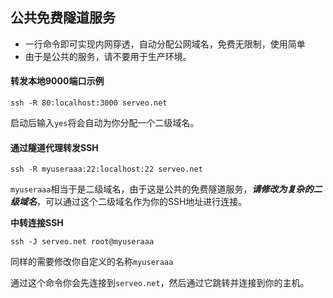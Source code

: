 ## 公共免费隧道服务

- 一行命令即可实现内网穿透，自动分配公网域名，免费无限制，使用简单
- 由于是公共的服务，请不要用于生产环境。

#### 转发本地9000端口示例
```
ssh -R 80:localhost:3000 serveo.net
```
启动后输入`yes`将会自动为你分配一个二级域名。

#### 通过隧道代理转发SSH
```
ssh -R myuseraaa:22:localhost:22 serveo.net
```
`myuseraaa`相当于是二级域名，由于这是公共的免费隧道服务，***请修改为复杂的二级域名***，可以通过这个二级域名作为你的SSH地址进行连接。

**中转连接SSH**
```
ssh -J serveo.net root@myuseraaa
```
同样的需要修改你自定义的名称`myuseraaa`

通过这个命令你会先连接到`serveo.net`，然后通过它跳转并连接到你的主机。
